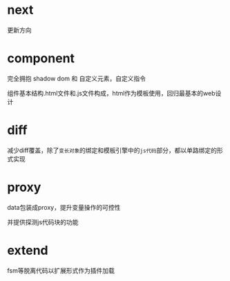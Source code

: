 # next
更新方向

# component
完全拥抱 shadow dom 和 自定义元素，自定义指令

组件基本结构.html文件和.js文件构成，html作为模板使用，回归最基本的web设计

# diff
减少diff覆盖，除了`变长对象`的绑定和模板引擎中的`js代码`部分，都以单路绑定的形式实现

# proxy
data包装成proxy，提升变量操作的可控性

并提供探测js代码块的功能

# extend
fsm等脱离代码以扩展形式作为插件加载